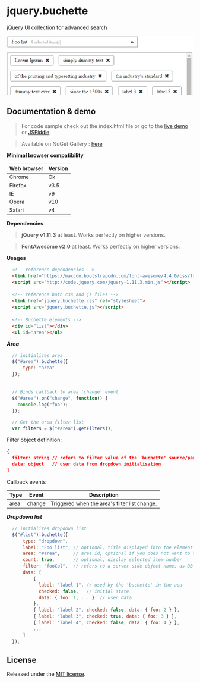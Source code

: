 # jquery.buchette

jQuery UI collection for advanced search

![](https://github.com/ApiO/jquery.buchette/blob/master/jquery.buchette.jpg?raw=true)

## Documentation & demo

> For code sample check out the index.html file or go to the [live demo](http://acuisinier.com/demo/jquery.buchette) or [JSFiddle](http://jsfiddle.net/5k7brh7q/).

> Available on NuGet Gallery : [here](https://www.nuget.org/packages/jquery.buchette)

**Minimal browser compatibility**

Web browser|Version 
---|---
Chrome|Ok
Firefox|v3.5
IE|v9
Opera|v10
Safari|v4
  
**Dependencies**

> **jQuery v1.11.3** at least. Works perfectly on higher versions.
  
> **FontAwesome v2.0** at least. Works perfectly on higher versions.

**Usages**

```html
  <!-- reference dependencies -->
  <link href="https://maxcdn.bootstrapcdn.com/font-awesome/4.4.0/css/font-awesome.min.css" rel="stylesheet" >
  <script src="http://code.jquery.com/jquery-1.11.3.min.js"></script>
  
  <!-- reference both css and js files -->
  <link href="jquery.buchette.css" rel="stylesheet">
  <script src="jquery.buchette.js"></script>
    
  <!-- Buchette elements -->
  <div id="list"></div>
  <ul id="area"></ul>
 ```
 
***Area***

```javascript
  // initializes area
  $("#area").buchette({
      type: "area"
  });
  
 ```

```javascript
  // Binds callback to area 'change' event
  $("#area").on("change", function() {
    console.log("foo");
  });
```

```javascript
  // Get the area filter list
  var filters = $("#area").getFilters();
```

Filter object definition:
```json
{
  filter: string // refers to filter value of the 'buchette' source/parent 
  data: object   // user data from dropdown initialisation
]
```


Callback events

Type | Event | Description
---|---|---
area|change|Triggered when the area's filter list change.


***Dropdown list***
 
```javascript
  // initializes dropdown list
  $("#list").buchette({
      type: "dropdown",
      label: "Foo list", // optional, title displayed into the element
      area: "#area",     // area id, optional if you does not want to use area binding behaviors
      count: true,       // optional, display selected item number
      filter: "fooCol",  // refers to a server side object name, as DB column/table or anything else
      data: [
          { 
            label: "label 1", // used by the 'buchette' in the aea
            checked: false,   // initial state
            data: { foo: 1, ... }  // user data
          },
          { label: "label 2", checked: false, data: { foo: 2 } },
          { label: "label 3", checked: true, data: { foo: 3 } },
          { label: "label 4", checked: false, data: { foo: 4 } },
          ...
      ]
  });
```

## License

Released under the [MIT license](http://www.opensource.org/licenses/MIT).
